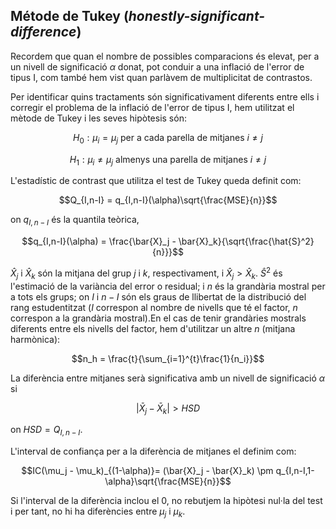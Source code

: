 ## Métode de Tukey (*honestly-significant-difference*)

Recordem que quan el nombre de possibles comparacions és elevat, per a un nivell de significació $\alpha$ donat, pot conduir a una inflació de l'error de tipus I, com també hem vist quan parlàvem de multiplicitat de contrastos.

Per identificar quins tractaments són significativament diferents entre ells i corregir el problema de la inflació de l'error de tipus I, hem utilitzat el mètode de Tukey i les seves hipòtesis són:


$$H_{0}: \mu_i = \mu_j \text{ per a cada parella de mitjanes }  i \neq j$$

$$H_{1}: \mu_i \neq \mu_j \text{ almenys una parella de mitjanes }  i \neq j$$

L'estadístic de contrast que utilitza el test de Tukey queda definit com:

$$Q_{I,n-I} = q_{I,n-I}(\alpha)\sqrt{\frac{MSE}{n}}$$

on $q_{I,n-I}$ és la quantila teòrica,

$$q_{I,n-I}(\alpha) = \frac{\bar{X}_j - \bar{X}_k}{\sqrt{\frac{\hat{S}^2}{n}}}$$

$\hat{X}_j$ i $\hat{X}_k$ són la mitjana del grup $j$ i $k$, respectivament, i $\hat{X}_j > \hat{X}_k$. $\hat{S}^2$ és l'estimació de la variància del error o residual; i $n$ és la grandària mostral per a tots els grups; on $I$ i $n-I$ són els graus de llibertat de la distribució del rang estudentitzat ($I$ correspon al nombre de nivells que té el factor, $n$ correspon a la grandària mostral).En el cas de tenir grandàries mostrals diferents entre els nivells del factor, hem d'utilitzar un altre $n$ (mitjana harmònica):

$$n_h = \frac{t}{\sum_{i=1}^{t}\frac{1}{n_i}}$$

La diferència entre mitjanes serà significativa amb un nivell de significació $\alpha$ si

$$|\bar{X}_j - \bar{X}_k | > HSD $$

on $HSD=Q_{I,n-I}$.

L'interval de confiança per a la diferència de mitjanes el definim com:

$$IC(\mu_j - \mu_k)_{(1-\alpha)}= (\bar{X}_j - \bar{X}_k) \pm q_{I,n-I,1-\alpha}\sqrt{\frac{MSE}{n}}$$

Si l'interval de la diferència inclou el 0, no rebutjem la hipòtesi nul·la del test i per tant, no hi ha diferències entre $\mu_j$ i $\mu_k$.

